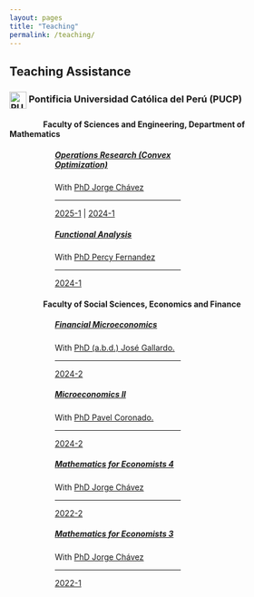 ```yaml
---
layout: pages
title: "Teaching"
permalink: /teaching/
---
```


<style>

    hr{
        margin: 5px 0px 5px 0px;
    }

</style>

## Teaching Assistance

### <img src="{{ '/assets/img/institutions/pucp-logo.png' | relative_url }}" draggable="false" alt="PUCP Logo" style="height: 30px; vertical-align: middle;"> Pontificia Universidad Católica del Perú (PUCP)

#### &emsp;&emsp;&emsp;&emsp; Faculty of Sciences and Engineering, Department of Mathematics

<div style="margin-left: 60px;">
   <div class="card" style="width:50%; margin-left: 20px;">
      <div class="card-body">
        <h5 class="card-title"><a href="https://MarceloGallardoB.github.io/files/SyllabusIOP224.pdf" target="_blank">Operations Research (Convex Optimization)</a></h5>
        <p class="card-text">
          With <a href="https://www.pucp.edu.pe/profesor/jorge-chavez-fuentes" target="_blank">PhD Jorge Chávez</a>
        </p>
        <hr>
        <p class="card-text">
          <a href="{{ "/courses/optimization-i/2025-1" | relative_url }}">2025-1</a>
          |
          <a href="{{ "/courses/optimization-i/2024-1" | relative_url }}">2024-1</a>
        </p>
      </div>
    </div>

   <div class="card" style="width:50%; margin-left: 20px;">
      <div class="card-body">
        <h5 class="card-title"><a href="https://MarceloGallardoB.github.io/files/1MAT33-2024-1-SILABO.PDF" target="_blank">Functional Analysis</a></h5>
        <p class="card-text">
          With <a href="https://www.pucp.edu.pe/profesor/percy-fernandez-sanchez" target="_blank">PhD Percy Fernandez</a>
        </p>
        <hr>
        <p class="card-text">
          <a href="{{ "/courses/functional-analysis/2024-1" | relative_url }}">2024-1</a>
        </p>
      </div>
    </div>
</div>

#### &emsp;&emsp;&emsp;&emsp; Faculty of Social Sciences, Economics and Finance

<div style="margin-left: 60px;">
   <div class="card" style="width:50%; margin-left: 20px;">
      <div class="card-body">
        <h5 class="card-title"><a href="https://facultad.pucp.edu.pe/ciencias-sociales/cursos/microeconomia-financiera/" target="_blank">Financial Microeconomics</a></h5>
        <p class="card-text">
          With <a href="https://es.wikipedia.org/wiki/Jos%C3%A9_Gallardo_Ku" target="_blank">PhD (a.b.d.) José Gallardo.</a>
        </p>
        <hr>
        <p class="card-text">
          <a href="{{ "/courses/financial-microeconomics/2024-2/" | relative_url }}">2024-2</a>
        </p>
      </div>
    </div>

   <div class="card" style="width:50%; margin-left: 20px;">
      <div class="card-body">
        <h5 class="card-title"><a href="https://facultad.pucp.edu.pe/ciencias-sociales/cursos/microeconomia-2/" target="_blank">Microeconomics II</a></h5>
        <p class="card-text">
          With <a href="https://www.pucp.edu.pe/profesor/pavel-coronado-castellanos" target="_blank">PhD Pavel Coronado.</a>
        </p>
        <hr>
        <p class="card-text">
          <a href="{{ "/courses/microeconomics/2024-2" | relative_url }}">2024-2</a>
        </p>
      </div>
    </div>

   <div class="card" style="width:50%; margin-left: 20px;">
      <div class="card-body">
        <h5 class="card-title"><a href="https://facultad.pucp.edu.pe/ciencias-sociales/cursos/matematicas-para-economistas/" target="_blank">Mathematics for Economists 4</a></h5>
         <p class="card-text">
          With <a href="https://www.pucp.edu.pe/profesor/jorge-chavez-fuentes" target="_blank">PhD Jorge Chávez</a>
        </p>
        <hr>
        <p class="card-text">
          <a href="{{ "/courses/mathematics-for-economists-4/2022-2" | relative_url }}">2022-2</a>
        </p>
      </div>
    </div>

   <div class="card" style="width:50%; margin-left: 20px;">
      <div class="card-body">
        <h5 class="card-title"><a href="https://facultad.pucp.edu.pe/ciencias-sociales/cursos/matematicas-para-economistas/" target="_blank">Mathematics for Economists 3</a></h5>
         <p class="card-text">
          With <a href="https://www.pucp.edu.pe/profesor/jorge-chavez-fuentes" target="_blank">PhD Jorge Chávez</a>
        </p>
        <hr>
        <p class="card-text">
          <a href="{{ "/courses/mathematics-for-economists-3/2022-1" | relative_url }}">2022-1</a>
        </p>
      </div>
    </div>
</div>
